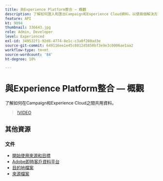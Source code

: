 ```yaml
---
title: 與Experience Platform整合 — 概觀
description: 了解如何匯入和匯出Campaign和Experience Cloud資料，以便兩個解決方案之間通訊。
feature: API
kt: 9094
thumbnail: 336643.jpg
role: Admin, Developer
level: Experienced
exl-id: 349532f1-92d6-4774-8e1c-c3a0f280ad3e
source-git-commit: 649116ee1e45c8012d5850bf3e9e3c0006ae1aa2
workflow-type: tm+mt
source-wordcount: '84'
ht-degree: 10%

---
```


# 與Experience Platform整合 — 概觀

了解如何在Campaign和Experience Cloud之間共用資料。

>[!VIDEO](https://video.tv.adobe.com/v/336643?quality=12)

## 其他資源

### 文件

* [開始使用來源和目標](https://experienceleague.adobe.com/docs/campaign-classic/using/integrating-with-adobe-experience-cloud/aep-sources-destinations/get-started-sources-destinations.html?lang=en#)
* [Adobe即時客戶資料平台](https://experienceleague.adobe.com/docs/experience-platform/rtcdp/overview.html)
* [目的地檔案](https://experienceleague.adobe.com/docs/experience-platform/destinations/home.html)
* [來源檔案](https://experienceleague.adobe.com/docs/experience-platform/sources/home.html)
